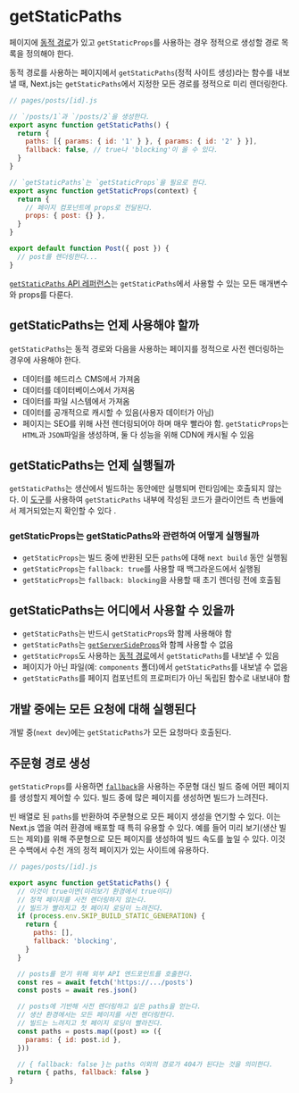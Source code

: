 # getStaticPaths

페이지에 [동적 경로](https://nextjs.org/docs/routing/dynamic-routes)가 있고 `getStaticProps`를 사용하는 경우 정적으로 생성할 경로 목록을 정의해야 한다.

동적 경로를 사용하는 페이지에서 `getStaticPaths`(정적 사이트 생성)라는 함수를 내보낼 때, Next.js는 `getStaticPaths`에서 지정한 모든 경로를 정적으로 미리 렌더링한다.

```jsx
// pages/posts/[id].js

// `/posts/1`과 `/posts/2`을 생성한다.
export async function getStaticPaths() {
  return {
    paths: [{ params: { id: '1' } }, { params: { id: '2' } }],
    fallback: false, // true나 'blocking'이 올 수 있다.
  }
}

// `getStaticPaths`는 `getStaticProps`을 필요로 한다.
export async function getStaticProps(context) {
  return {
    // 페이지 컴포넌트에 props로 전달된다.
    props: { post: {} },
  }
}

export default function Post({ post }) {
  // post를 렌더링한다...
}
```

[`getStaticPaths` API 레퍼런스](https://nextjs.org/docs/api-reference/data-fetching/get-static-paths)는 `getStaticPaths`에서 사용할 수 있는 모든 매개변수와 props를 다룬다.

## getStaticPaths는 언제 사용해야 할까

`getStaticPaths`는 동적 경로와 다음을 사용하는 페이지를 정적으로 사전 렌더링하는 경우에 사용해야 한다.

- 데이터를 헤드리스 CMS에서 가져옴
- 데이터를 데이터베이스에서 가져옴
- 데이터를 파일 시스템에서 가져옴
- 데이터를 공개적으로 캐시할 수 있음(사용자 데이터가 아님)
- 페이지는 SEO를 위해 사전 렌더링되어야 하며 매우 빨라야 함. `getStaticProps`는 `HTML`과 `JSON`파일을 생성하며, 둘 다 성능을 위해 CDN에 캐시될 수 있음

## getStaticPaths는 언제 실행될까

`getStaticPaths`는 생산에서 빌드하는 동안에만 실행되며 런타임에는 호출되지 않는다. 이 [도구](https://next-code-elimination.vercel.app/)를 사용하여 `getStaticPaths` 내부에 작성된 코드가 클라이언트 측 번들에서 제거되었는지 확인할 수 있다 .

### getStaticProps는 getStaticPaths와 관련하여 어떻게 실행될까

- `getStaticProps`는 빌드 중에 반환된 모든 `paths`에 대해 `next build` 동안 실행됨
- `getStaticProps`는 `fallback: true`를 사용할 때 백그라운드에서 실행됨
- `getStaticProps`는 `fallback: blocking`을 사용할 때 초기 렌더링 전에 호출됨

## getStaticPaths는 어디에서 사용할 수 있을까

- `getStaticPaths`는 반드시 `getStaticProps`와 함께 사용해야 함
- `getStaticPaths`는 [`getServerSideProps`](https://nextjs.org/docs/basic-features/data-fetching/get-server-side-props)와 함께 사용할 수 없음
- `getStaticProps`도 사용하는 [동적 경로](../../02-라우팅/02-동적-경로)에서 `getStaticPaths`를 내보낼 수 있음
- 페이지가 아닌 파일(예: `components` 폴더)에서 `getStaticPaths`를 내보낼 수 없음
- `getStaticPaths`를 페이지 컴포넌트의 프로퍼티가 아닌 독립된 함수로 내보내야 함

## 개발 중에는 모든 요청에 대해 실행된다

개발 중(`next dev`)에는 `getStaticPaths`가 모든 요청마다 호출된다.

## 주문형 경로 생성

`getStaticProps`를 사용하면 [`fallback`](https://nextjs.org/docs/api-reference/data-fetching/get-static-paths#fallback-blocking)을 사용하는 주문형 대신 빌드 중에 어떤 페이지를 생성할지 제어할 수 있다. 빌드 중에 많은 페이지를 생성하면 빌드가 느려진다.

빈 배열로 된 `paths`를 반환하여 주문형으로 모든 페이지 생성을 연기할 수 있다. 이는 Next.js 앱을 여러 환경에 배포할 때 특히 유용할 수 있다. 예를 들어 미리 보기(생산 빌드는 제외)를 위해 주문형으로 모든 페이지를 생성하여 빌드 속도를 높일 수 있다. 이것은 수백에서 수천 개의 정적 페이지가 있는 사이트에 유용하다.

```jsx
// pages/posts/[id].js

export async function getStaticPaths() {
  // 이것이 true이면(미리보기 환경에서 true이다)
  // 정적 페이지를 사전 렌더링하지 않는다.
  // 빌드가 빨라지고 첫 페이지 로딩이 느려진다.
  if (process.env.SKIP_BUILD_STATIC_GENERATION) {
    return {
      paths: [],
      fallback: 'blocking',
    }
  }

  // posts를 얻기 위해 외부 API 엔드포인트를 호출한다.
  const res = await fetch('https://.../posts')
  const posts = await res.json()

  // posts에 기반해 사전 렌더링하고 싶은 paths을 얻는다.
  // 생산 환경에서는 모든 페이지를 사전 렌더링한다.
  // 빌드는 느려지고 첫 페이지 로딩이 빨라진다.
  const paths = posts.map((post) => ({
    params: { id: post.id },
  }))

  // { fallback: false }는 paths 이외의 경로가 404가 된다는 것을 의미한다.
  return { paths, fallback: false }
}
```

